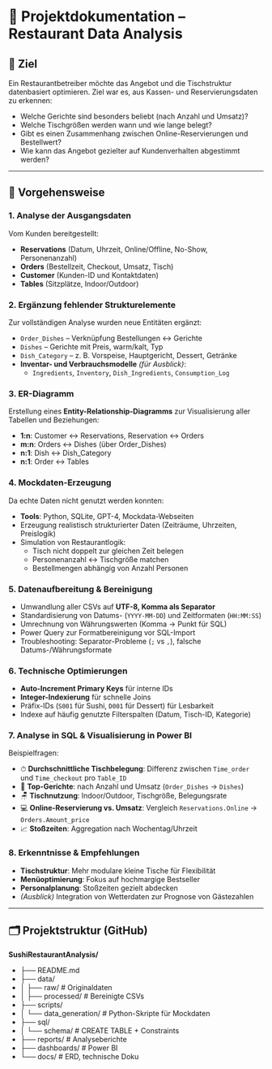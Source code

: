 # 📄 Projektdokumentation – Restaurant Data Analysis

## 🎯 Ziel
Ein Restaurantbetreiber möchte das Angebot und die Tischstruktur datenbasiert optimieren. Ziel war es, aus Kassen- und Reservierungsdaten zu erkennen:
- Welche Gerichte sind besonders beliebt (nach Anzahl und Umsatz)?
- Welche Tischgrößen werden wann und wie lange belegt?
- Gibt es einen Zusammenhang zwischen Online-Reservierungen und Bestellwert?
- Wie kann das Angebot gezielter auf Kundenverhalten abgestimmt werden?

---

## 🧠 Vorgehensweise

### 1. Analyse der Ausgangsdaten
Vom Kunden bereitgestellt:
- **Reservations** (Datum, Uhrzeit, Online/Offline, No-Show, Personenanzahl)
- **Orders** (Bestellzeit, Checkout, Umsatz, Tisch)
- **Customer** (Kunden-ID und Kontaktdaten)
- **Tables** (Sitzplätze, Indoor/Outdoor)

### 2. Ergänzung fehlender Strukturelemente
Zur vollständigen Analyse wurden neue Entitäten ergänzt:
- `Order_Dishes` – Verknüpfung Bestellungen ↔ Gerichte
- `Dishes` – Gerichte mit Preis, warm/kalt, Typ
- `Dish_Category` – z. B. Vorspeise, Hauptgericht, Dessert, Getränke
- **Inventar- und Verbrauchsmodelle** *(für Ausblick)*:
  - `Ingredients`, `Inventory`, `Dish_Ingredients`, `Consumption_Log`

### 3. ER-Diagramm
Erstellung eines **Entity-Relationship-Diagramms** zur Visualisierung aller Tabellen und Beziehungen:
- **1:n**: Customer ↔ Reservations, Reservation ↔ Orders
- **m:n**: Orders ↔ Dishes (über Order_Dishes)
- **n:1**: Dish ↔ Dish_Category
- **n:1**: Order ↔ Tables

### 4. Mockdaten-Erzeugung
Da echte Daten nicht genutzt werden konnten:
- **Tools**: Python, SQLite, GPT-4, Mockdata-Webseiten
- Erzeugung realistisch strukturierter Daten (Zeiträume, Uhrzeiten, Preislogik)
- Simulation von Restaurantlogik:
  - Tisch nicht doppelt zur gleichen Zeit belegen
  - Personenanzahl ↔ Tischgröße matchen
  - Bestellmengen abhängig von Anzahl Personen

### 5. Datenaufbereitung & Bereinigung
- Umwandlung aller CSVs auf **UTF-8, Komma als Separator**
- Standardisierung von Datums- (`YYYY-MM-DD`) und Zeitformaten (`HH:MM:SS`)
- Umrechnung von Währungswerten (Komma → Punkt für SQL)
- Power Query zur Formatbereinigung vor SQL-Import
- Troubleshooting: Separator-Probleme (`;` vs `,`), falsche Datums-/Währungsformate

### 6. Technische Optimierungen
- **Auto-Increment Primary Keys** für interne IDs
- **Integer-Indexierung** für schnelle Joins
- Präfix-IDs (`S001` für Sushi, `D001` für Dessert) für Lesbarkeit
- Indexe auf häufig genutzte Filterspalten (Datum, Tisch-ID, Kategorie)

### 7. Analyse in SQL & Visualisierung in Power BI
Beispielfragen:
- ⏱ **Durchschnittliche Tischbelegung**: Differenz zwischen `Time_order` und `Time_checkout` pro `Table_ID`
- 🍣 **Top-Gerichte**: nach Anzahl und Umsatz (`Order_Dishes` → `Dishes`)
- 🪑 **Tischnutzung**: Indoor/Outdoor, Tischgröße, Belegungsrate
- 💻 **Online-Reservierung vs. Umsatz**: Vergleich `Reservations.Online` → `Orders.Amount_price`
- 📈 **Stoßzeiten**: Aggregation nach Wochentag/Uhrzeit

### 8. Erkenntnisse & Empfehlungen
- **Tischstruktur**: Mehr modulare kleine Tische für Flexibilität
- **Menüoptimierung**: Fokus auf hochmargige Bestseller
- **Personalplanung**: Stoßzeiten gezielt abdecken
- *(Ausblick)* Integration von Wetterdaten zur Prognose von Gästezahlen

---

## 🗂 Projektstruktur (GitHub)
**SushiRestaurantAnalysis/**
- ├── README.md
- ├── data/
- │ ├── raw/ # Originaldaten
- │ ├── processed/ # Bereinigte CSVs
- ├── scripts/
- │ └── data_generation/ # Python-Skripte für Mockdaten
- ├── sql/
- │ └── schema/ # CREATE TABLE + Constraints
- ├── reports/ # Analyseberichte
- ├── dashboards/ # Power BI
- └── docs/ # ERD, technische Doku